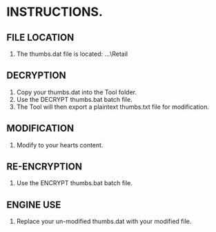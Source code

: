 # INSTRUCTIONS.

## FILE LOCATION
1. The thumbs.dat file is located: ...\Retail

## DECRYPTION

1. Copy your thumbs.dat into the Tool folder.
2. Use the DECRYPT thumbs.bat batch file.
3. The Tool will then export a plaintext thumbs.txt file for modification.

## MODIFICATION
1. Modify to your hearts content.

## RE-ENCRYPTION
1. Use the ENCRYPT thumbs.bat batch file.

## ENGINE USE
1. Replace your un-modified thumbs.dat with your modified file.
